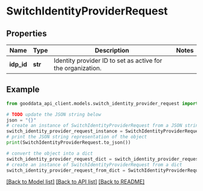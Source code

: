 # SwitchIdentityProviderRequest


## Properties

Name | Type | Description | Notes
------------ | ------------- | ------------- | -------------
**idp_id** | **str** | Identity provider ID to set as active for the organization. | 

## Example

```python
from gooddata_api_client.models.switch_identity_provider_request import SwitchIdentityProviderRequest

# TODO update the JSON string below
json = "{}"
# create an instance of SwitchIdentityProviderRequest from a JSON string
switch_identity_provider_request_instance = SwitchIdentityProviderRequest.from_json(json)
# print the JSON string representation of the object
print(SwitchIdentityProviderRequest.to_json())

# convert the object into a dict
switch_identity_provider_request_dict = switch_identity_provider_request_instance.to_dict()
# create an instance of SwitchIdentityProviderRequest from a dict
switch_identity_provider_request_from_dict = SwitchIdentityProviderRequest.from_dict(switch_identity_provider_request_dict)
```
[[Back to Model list]](../README.md#documentation-for-models) [[Back to API list]](../README.md#documentation-for-api-endpoints) [[Back to README]](../README.md)


